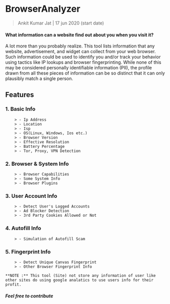 # BrowserAnalyzer


> Ankit Kumar Jat | 17 jun 2020 (start date)


#### What information can a website find out about you when you visit it?

A lot more than you probably realize. This tool lists information that any website, advertisement, and widget can collect from your web browser. Such information could be used to identify you and/or track your behavior using tactics like IP lookups and browser fingerprinting. While none of this may be considered personally identifiable information (PII), the profile drawn from all these pieces of information can be so distinct that it can only plausibly match a single person.


## Features


### 1. Basic Info


		> - Ip Address
		> - Location
		> - Isp
		> - OS(Linux, Windows, Ios etc.)
		> - Browser Version
		> - Effective Resolution
		> - Battery Percentage
		> - Tor, Proxy, VPN Detection


### 2. Browser & System Info


		> - Browser Capabilities
		> - Some System Info
		> - Browser Plugins


### 3. User Account Info


		> - Detect User's Logged Accounts
		> - Ad Blocker Detection
		> - 3rd Party Cookies Allowed or Not


### 4. Autofill Info


		> - Simulation of Autofill Scam


### 5. Fingerprint Info


		> - Detect Unique Canvas Fingerprint
		> - Other Browser Fingerprint Info


```
**NOTE :** This tool (Site) not store any information of user like other sites do using google analatics to use users info for their profit.
```

####			***Feel free to contribute***